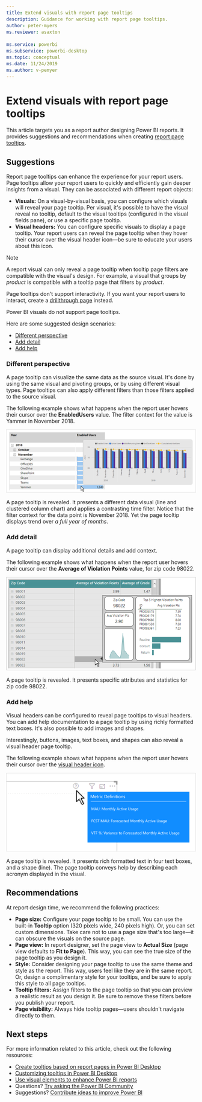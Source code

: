 ```yaml
---
title: Extend visuals with report page tooltips
description: Guidance for working with report page tooltips.
author: peter-myers
ms.reviewer: asaxton

ms.service: powerbi
ms.subservice: powerbi-desktop
ms.topic: conceptual
ms.date: 11/24/2019
ms.author: v-pemyer
---
```


# Extend visuals with report page tooltips

This article targets you as a report author designing Power BI reports. It provides suggestions and recommendations when creating [report page tooltips](../desktop-tooltips.md).

## Suggestions

Report page tooltips can enhance the experience for your report users. Page tooltips allow your report users to quickly and efficiently gain deeper insights from a visual. They can be associated with different report objects:

- **Visuals:** On a visual-by-visual basis, you can configure which visuals will reveal your page tooltip. Per visual, it's possible to have the visual reveal no tooltip, default to the visual tooltips (configured in the visual fields pane), or use a specific page tooltip.
- **Visual headers:** You can configure specific visuals to display a page tooltip. Your report users can reveal the page tooltip when they hover their cursor over the visual header icon—be sure to educate your users about this icon.

> [!NOTE]
> A report visual can only reveal a page tooltip when tooltip page filters are compatible with the visual's design. For example, a visual that groups by _product_ is compatible with a tooltip page that filters by _product_.
>
> Page tooltips don't support interactivity. If you want your report users to interact, create a [drillthrough page](../desktop-drillthrough.md) instead.
>
> Power BI visuals do not support page tooltips.

Here are some suggested design scenarios:

- [Different perspective](#different-perspective)
- [Add detail](#add-detail)
- [Add help](#add-help)

### Different perspective

A page tooltip can visualize the same data as the source visual. It's done by using the same visual and pivoting groups, or by using different visual types. Page tooltips can also apply different filters than those filters applied to the source visual.

The following example shows what happens when the report user hovers their cursor over the **EnabledUsers** value. The filter context for the value is Yammer in November 2018.

![A matrix visual displays a grid of values grouped by year and month on the rows. The report user has hovered their cursor over a single value. A page tooltip has appeared.](media/report-page-tooltips/suggestion-different-perspective.png)

A page tooltip is revealed. It presents a different data visual (line and clustered column chart) and applies a contrasting time filter. Notice that the filter context for the data point is November 2018. Yet the page tooltip displays trend over _a full year of months_.

### Add detail

A page tooltip can display additional details and add context.

The following example shows what happens when the report user hovers their cursor over the **Average of Violation Points** value, for zip code 98022.

![A table visual displays a grid of values, and the table contains three columns. A page tooltip has appeared.](media/report-page-tooltips/suggestion-add-details.png)

A page tooltip is revealed. It presents specific attributes and statistics for zip code 98022.

### Add help

Visual headers can be configured to reveal page tooltips to visual headers. You can add help documentation to a page tooltip by using richly formatted text boxes. It's also possible to add images and shapes.

Interestingly, buttons, images, text boxes, and shapes can also reveal a visual header page tooltip.

The following example shows what happens when the report user hovers their cursor over the [visual header icon](../desktop-visual-elements-for-reports.md).

![A report user has hovered their cursor over the visual header icon (question mark icon). A richly formatted tooltip has appeared.](media/report-page-tooltips/suggestion-add-help.png)

A page tooltip is revealed. It presents rich formatted text in four text boxes, and a shape (line). The page tooltip conveys help by describing each acronym displayed in the visual.

## Recommendations

At report design time, we recommend the following practices:

- **Page size:** Configure your page tooltip to be small. You can use the built-in **Tooltip** option (320 pixels wide, 240 pixels high). Or, you can set custom dimensions. Take care not to use a page size that's too large—it can obscure the visuals on the source page.
- **Page view:** In report designer, set the page view to **Actual Size** (page view defaults to **Fit to Page**). This way, you can see the true size of the page tooltip as you design it.
- **Style:** Consider designing your page tooltip to use the same theme and style as the report. This way, users feel like they are in the same report. Or, design a complimentary style for your tooltips, and be sure to apply this style to all page tooltips.
- **Tooltip filters:** Assign filters to the page tooltip so that you can preview a realistic result as you design it. Be sure to remove these filters before you publish your report.
- **Page visibility:** Always hide tooltip pages—users shouldn't navigate directly to them.

## Next steps

For more information related to this article, check out the following resources:

- [Create tooltips based on report pages in Power BI Desktop](../desktop-tooltips.md)
- [Customizing tooltips in Power BI Desktop](../desktop-custom-tooltips.md)
- [Use visual elements to enhance Power BI reports](../desktop-visual-elements-for-reports.md)
- Questions? [Try asking the Power BI Community](https://community.powerbi.com/)
- Suggestions? [Contribute ideas to improve Power BI](https://ideas.powerbi.com/)
